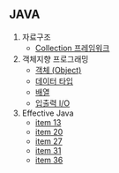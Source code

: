 ## JAVA

1. 자료구조 
    * [Collection 프레임워크](./Collection.md)
2. 객체지향 프로그래밍
    * [객체 (Object) ](./Object.md)
    * [데이터 타입](./DataType.md)
    * [배열](./Array.md)
    * [입출력 I/O](./IO.md)
3. Effective Java
    * [item 13](./EffectiveJava/item13.md)
    * [item 20](./EffectiveJava/item20.md)
    * [item 27](./EffectiveJava/item27.md)
    * [item 31](./EffectiveJava/item31.md)
    * [item 36](./EffectiveJava/item36.md)